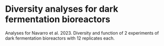 # Diversity analyses for dark fermentation bioreactors
 
 Analyses for Navarro et al. 2023. Diversity and function of 2 experiments of dark fermentation bioreactors with 12 replicates each.
